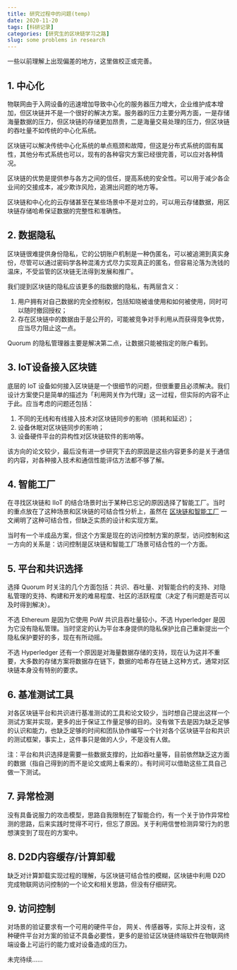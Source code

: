 ```yaml
---
title: 研究过程中的问题(temp)
date: 2020-11-20
tags: [科研记录]
categories: [研究生的区块链学习之路]
slug: some problems in research
---
```


一些以前理解上出现偏差的地方，这里做校正或完善。

<!--more-->

## 1. 中心化

物联网由于入网设备的迅速增加导致中心化的服务器压力增大，企业维护成本增加，但区块链并不是一个很好的解决方案。服务器的压力主要分两方面，一是存储海量数据的压力，但区块链的存储更加昂贵，二是海量交易处理的压力，但区块链的吞吐量不如传统的中心化系统。

区块链可以解决传统中心化系统的单点瓶颈和故障，但这是分布式系统的固有属性，其他分布式系统也可以，现有的各种容灾方案已经很完善，可以应对各种情况。

区块链的优势是提供参与各方之间的信任，提高系统的安全性。可以用于减少各企业间的交接成本，减少欺诈风险，追溯出问题的地方等。

区块链和中心化的云存储甚至在某些场景中不是对立的，可以用云存储数据，用区块链存储哈希保证数据的完整性和准确性。

## 2. 数据隐私

区块链很难提供身份隐私，它的公钥账户机制是一种伪匿名，可以被追溯到真实身份，尽管可以通过密码学各种混淆方式尽力实现真正的匿名，但容易沦落为洗钱的温床，不受监管的区块链无法得到发展和推广。

我们提到区块链的隐私应该更多的指数据的隐私，有两层含义：

1. 用户拥有对自己数据的完全控制权，包括知晓被谁使用和如何被使用，同时可以随时撤回授权；
2. 存在区块链中的数据由于是公开的，可能被竞争对手利用从而获得竞争优势，应当尽力阻止这一点。

Quorum 的隐私管理器主要是解决第二点，让数据只能被指定的账户看到。

## 3. IoT设备接入区块链

底层的 IoT 设备如何接入区块链是一个很细节的问题，但很重要且必须解决。我们设计方案使只是简单的描述为「利用网关作为代理」这一过程，但实际的内容不止于此。应当考虑的问题还包括：

1. 不同的无线和有线接入技术对区块链同步的影响（损耗和延迟）；
2. 设备休眠对区块链同步的影响；
3. 设备硬件平台的异构性对区块链软件的影响等。

该方向的论文较少，最后没有进一步研究下去的原因是这些内容更多的是关于通信的内容，对各种接入技术和通信性能评估方法都不够了解。

## 4. 智能工厂

在寻找区块链和 IIoT 的结合场景时出于某种已忘记的原因选择了智能工厂。当时的重点放在了这种场景和区块链的可结合性分析上，虽然在 [区块链和智能工厂](https://shuzang.github.io/2019/blockchain-for-smart-factory/) 一文阐明了这种可结合性，但缺乏实质的设计和实现方案。

当时有一个半成品方案，但这个方案是现在的访问控制方案的原型，访问控制和这一方向的关系是：访问控制是区块链和智能工厂场景可结合性的一个方面。

## 5. 平台和共识选择

选择 Quorum 时关注的几个方面包括：共识、吞吐量、对智能合约的支持、对隐私管理的支持、构建和开发的难易程度、社区的活跃程度（决定了有问题是否可以及时得到解决）。

不选 Ethereum 是因为它使用 PoW 共识且吞吐量较小，不选 Hyperledger 是因为它没有隐私管理。当时坚定的认为平台本身提供的隐私保护比自己重新提出一个隐私保护要好的多，现在有所动摇。

不选 Hyperledger 还有一个原因是对海量数据存储的支持，现在认为这并不重要，大多数的存储方案将数据存在链下，数据的哈希存在链上这种方式，通常对区块链本身没有特别的要求。

## 6. 基准测试工具

对各区块链平台和共识进行基准测试的工具和论文较少，当时想自己提出这样一个测试方案并实现，更多的出于保证工作量足够的目的。没有做下去是因为缺乏足够的认识和能力，也缺乏足够的时间和团队协作编写一个针对各个区块链平台和共识的测试框架，事实上，这件事只是做的人少，不是没有人做。

注：平台和共识选择是需要一些数据支撑的，比如吞吐量等，目前依然缺乏这方面的数据（指自己得到的而不是论文或网上看来的）。有时间可以借助这些工具自己做一下测试。

## 7. 异常检测

没有具备说服力的攻击模型，思路自我限制在了智能合约，有一个关于协作异常检测的思路，后来实践时觉得不可行，但忘了原因。关于利用信誉检测异常行为的思想演变到了现在的方案中。

## 8. D2D内容缓存/计算卸载

缺乏对计算卸载实现过程的理解，与区块链可结合性的模糊，区块链中利用 D2D 完成物联网访问控制的一个论文和相关思路，但没有仔细研究。

## 9. 访问控制

对场景的验证要求有一个可用的硬件平台， 网关、传感器等，实际上并没有，这种硬件平台对方案的验证不具备必要性，更多的是验证区块链终端软件在物联网终端设备上可运行的能力或对设备造成的压力。

未完待续……